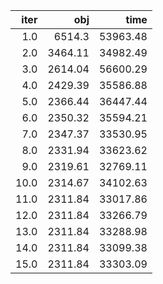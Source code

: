 |   iter |       obj |       time |
| ------:| ---------:| ----------:|
|  $1.0$ |  $6514.3$ | $53963.48$ |
|  $2.0$ | $3464.11$ | $34982.49$ |
|  $3.0$ | $2614.04$ | $56600.29$ |
|  $4.0$ | $2429.39$ | $35586.88$ |
|  $5.0$ | $2366.44$ | $36447.44$ |
|  $6.0$ | $2350.32$ | $35594.21$ |
|  $7.0$ | $2347.37$ | $33530.95$ |
|  $8.0$ | $2331.94$ | $33623.62$ |
|  $9.0$ | $2319.61$ | $32769.11$ |
| $10.0$ | $2314.67$ | $34102.63$ |
| $11.0$ | $2311.84$ | $33017.86$ |
| $12.0$ | $2311.84$ | $33266.79$ |
| $13.0$ | $2311.84$ | $33288.98$ |
| $14.0$ | $2311.84$ | $33099.38$ |
| $15.0$ | $2311.84$ | $33303.09$ |

